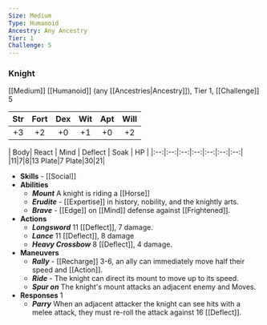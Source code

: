 ```yaml
---
Size: Medium
Type: Humanoid
Ancestry: Any Ancestry
Tier: 1
Challenge: 5
---
```


### Knight
[[Medium]] [[Humanoid]] (any [[Ancestries|Ancestry]]), Tier 1, [[Challenge]] 5

| Str | Fort | Dex | Wit | Apt | Will |
|:--:|:--:|:--:|:--:|:--:|:--:|
|+3|+2|+0|+1|+0|+2|

| Body| React | Mind | Deflect | Soak | HP |
|:--:|:--:|:--:|:--:|:--:|:--:|:--:|
|11|7|8|13 Plate|7 Plate|30|21|

- **Skills** - [[Social]]
- **Abilities**
	- ***Mount*** A knight is riding a [[Horse]]
	- ***Erudite*** - [[Expertise]] in history, nobility, and the knightly arts.
	- ***Brave*** - [[Edge]] on [[Mind]] defense against [[Frightened]].
- **Actions**
	- ***Longsword*** 11 [[Deflect]], 7 damage.
	- ***Lance*** 11 [[Deflect]], 8 damage
	- ***Heavy Crossbow*** 8 [[Deflect]], 4 damage.
- **Maneuvers**
	- ***Rally*** - [[Recharge]] 3-6, an ally can immediately move half their speed and [[Action]].
	- ***Ride*** - The knight can direct its mount to move up to its speed.
	- ***Spur on*** The knight's mount attacks an adjacent enemy and Moves.
- **Responses** 1
	- ***Parry***  When an adjacent attacker the knight can see hits with a melee attack, they must re-roll the attack against 16 [[Deflect]].